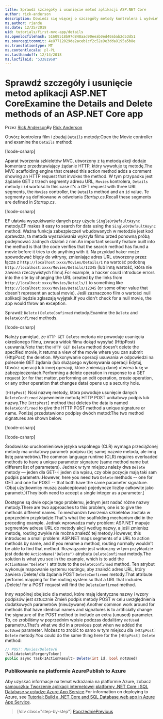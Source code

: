 ```yaml
---
title: Sprawdź szczegóły i usunięcie metod aplikacji ASP.NET Core
author: rick-anderson
description: Dowiedz się więcej o szczegóły metody kontrolera i wyświetlanie w podstawowej aplikacji ASP.NET Core MVC.
ms.author: riande
ms.date: 12/25/2018
uid: tutorials/first-mvc-app/details
ms.openlocfilehash: 51609518b97d848aad90eeab0ed40abab2d53d51
ms.sourcegitcommit: 4e87712029de2aceb1cf2c52e9e3dda8195a5b8e
ms.translationtype: MT
ms.contentlocale: pl-PL
ms.lasthandoff: 12/14/2018
ms.locfileid: "53381968"
---
```

# <a name="examine-the-details-and-delete-methods-of-an-aspnet-core-app"></a><span data-ttu-id="c4a4e-103">Sprawdź szczegóły i usunięcie metod aplikacji ASP.NET Core</span><span class="sxs-lookup"><span data-stu-id="c4a4e-103">Examine the Details and Delete methods of an ASP.NET Core app</span></span>

<span data-ttu-id="c4a4e-104">Przez [Rick Anderson](https://twitter.com/RickAndMSFT)</span><span class="sxs-lookup"><span data-stu-id="c4a4e-104">By [Rick Anderson](https://twitter.com/RickAndMSFT)</span></span>

<span data-ttu-id="c4a4e-105">Otwórz kontrolera film i zbadaj `Details` metody:</span><span class="sxs-lookup"><span data-stu-id="c4a4e-105">Open the Movie controller and examine the `Details` method:</span></span>

[!code-csharp[](start-mvc/sample/MvcMovie22/Controllers/MoviesController.cs?name=snippet_details)]

<span data-ttu-id="c4a4e-106">Aparat tworzenia szkieletów MVC, utworzony z tą metodą akcji dodaje komentarz przedstawiający żądanie HTTP, który wywołuje tę metodę.</span><span class="sxs-lookup"><span data-stu-id="c4a4e-106">The MVC scaffolding engine that created this action method adds a comment showing an HTTP request that invokes the method.</span></span> <span data-ttu-id="c4a4e-107">W tym przypadku jest żądanie GET z trzech segmenty adresu URL, `Movies` kontrolera, `Details` metody i `id` wartość.</span><span class="sxs-lookup"><span data-stu-id="c4a4e-107">In this case it's a GET request with three URL segments, the `Movies` controller, the `Details` method and an `id` value.</span></span> <span data-ttu-id="c4a4e-108">Te segmenty są definiowane w odwołania *Startup.cs*.</span><span class="sxs-lookup"><span data-stu-id="c4a4e-108">Recall these segments are defined in *Startup.cs*.</span></span>

[!code-csharp[](start-mvc/sample/MvcMovie/Startup.cs?highlight=5&name=snippet_1)]

<span data-ttu-id="c4a4e-109">EF ułatwia wyszukiwanie danych przy użyciu `SingleOrDefaultAsync` metody.</span><span class="sxs-lookup"><span data-stu-id="c4a4e-109">EF makes it easy to search for data using the `SingleOrDefaultAsync` method.</span></span> <span data-ttu-id="c4a4e-110">Ważna funkcja zabezpieczeń wbudowanych w metodzie jest kod sprawdza, ta metoda wyszukiwania wykryła filmu przed ponowną próbą podejmować żadnych działań z nim.</span><span class="sxs-lookup"><span data-stu-id="c4a4e-110">An important security feature built into the method is that the code verifies that the search method has found a movie before it tries to do anything with it.</span></span> <span data-ttu-id="c4a4e-111">Na przykład haker może spowodować błędy do witryny, zmieniając adres URL utworzony przez łącza z `http://localhost:xxxx/Movies/Details/1` na wartość podobną `http://localhost:xxxx/Movies/Details/12345` (lub inną wartość, która nie zawiera rzeczywistych filmu).</span><span class="sxs-lookup"><span data-stu-id="c4a4e-111">For example, a hacker could introduce errors into the site by changing the URL created by the links from `http://localhost:xxxx/Movies/Details/1` to something like  `http://localhost:xxxx/Movies/Details/12345` (or some other value that doesn't represent an actual movie).</span></span> <span data-ttu-id="c4a4e-112">Jeśli zaznaczono film o wartości null aplikacji będzie zgłaszają wyjątek.</span><span class="sxs-lookup"><span data-stu-id="c4a4e-112">If you didn't check for a null movie, the app would throw an exception.</span></span>

<span data-ttu-id="c4a4e-113">Sprawdź `Delete` i `DeleteConfirmed` metody.</span><span class="sxs-lookup"><span data-stu-id="c4a4e-113">Examine the `Delete` and `DeleteConfirmed` methods.</span></span>

[!code-csharp[](start-mvc/sample/MvcMovie22/Controllers/MoviesController.cs?name=snippet_delete)]

<span data-ttu-id="c4a4e-114">Należy pamiętać, że `HTTP GET Delete` metoda nie powoduje usunięcia określonego filmu, zwraca widok filmu dokąd wysyłać (HttpPost) usuwania.</span><span class="sxs-lookup"><span data-stu-id="c4a4e-114">Note that the `HTTP GET Delete` method doesn't delete the specified movie, it returns a view of the movie where you can submit (HttpPost) the deletion.</span></span> <span data-ttu-id="c4a4e-115">Wykonywanie operacji usuwania w odpowiedzi na polecenie GET żądania (lub służącego wykonywania operacji Edytuj, Utwórz operacji lub innej operacji, które zmieniają dane) otwiera lukę w zabezpieczeniach.</span><span class="sxs-lookup"><span data-stu-id="c4a4e-115">Performing a delete operation in response to a GET request (or for that matter, performing an edit operation, create operation, or any other operation that changes data) opens up a security hole.</span></span>

<span data-ttu-id="c4a4e-116">`[HttpPost]` Nosi nazwę metody, która powoduje usunięcie danych `DeleteConfirmed` zapewnienie metodą HTTP POST unikatowy podpis lub nazwy.</span><span class="sxs-lookup"><span data-stu-id="c4a4e-116">The `[HttpPost]` method that deletes the data is named `DeleteConfirmed` to give the HTTP POST method a unique signature or name.</span></span> <span data-ttu-id="c4a4e-117">Poniżej przedstawiono podpisy dwóch metod:</span><span class="sxs-lookup"><span data-stu-id="c4a4e-117">The two method signatures are shown below:</span></span>

[!code-csharp[](start-mvc/sample/MvcMovie/Controllers/MoviesController.cs?name=snippet_delete2)]

[!code-csharp[](start-mvc/sample/MvcMovie/Controllers/MoviesController.cs?name=snippet_delete3)]

<span data-ttu-id="c4a4e-118">Środowisko uruchomieniowe języka wspólnego (CLR) wymaga przeciążonej metody ma unikatowy parametr podpisu (tej samej nazwie metoda, ale inną listę parametrów).</span><span class="sxs-lookup"><span data-stu-id="c4a4e-118">The common language runtime (CLR) requires overloaded methods to have a unique parameter signature (same method name but different list of parameters).</span></span> <span data-ttu-id="c4a4e-119">Jednak w tym miejscu należy dwa `Delete` metody — jeden dla GET--i jeden dla wpisu, czy obie pozycje mają taki sam podpis parametru.</span><span class="sxs-lookup"><span data-stu-id="c4a4e-119">However, here you need two `Delete` methods -- one for GET and one for POST -- that both have the same parameter signature.</span></span> <span data-ttu-id="c4a4e-120">(Obaj użytkownicy muszą zaakceptować pojedyncze liczby całkowite jako parametr.)</span><span class="sxs-lookup"><span data-stu-id="c4a4e-120">(They both need to accept a single integer as a parameter.)</span></span>

<span data-ttu-id="c4a4e-121">Dostępne są dwie opcje tego problemu, jednym jest nadać różne nazwy metody.</span><span class="sxs-lookup"><span data-stu-id="c4a4e-121">There are two approaches to this problem, one is to give the methods different names.</span></span> <span data-ttu-id="c4a4e-122">To mechanizm tworzenia szkieletów została w poprzednim przykładzie.</span><span class="sxs-lookup"><span data-stu-id="c4a4e-122">That's what the scaffolding mechanism did in the preceding example.</span></span> <span data-ttu-id="c4a4e-123">Jednak wprowadza mały problem: ASP.NET mapuje segmentów adresu URL do metody akcji według nazwy, a jeśli zmienisz metodę, routing zwykle nie można znaleźć tej metody.</span><span class="sxs-lookup"><span data-stu-id="c4a4e-123">However, this introduces a small problem: ASP.NET maps segments of a URL to action methods by name, and if you rename a method, routing normally wouldn't be able to find that method.</span></span> <span data-ttu-id="c4a4e-124">Rozwiązanie jest widoczny w tym przykładzie jest dodanie `ActionName("Delete")` atrybutu `DeleteConfirmed` metody.</span><span class="sxs-lookup"><span data-stu-id="c4a4e-124">The solution is what you see in the example, which is to add the `ActionName("Delete")` attribute to the `DeleteConfirmed` method.</span></span> <span data-ttu-id="c4a4e-125">Ten atrybut wykonuje mapowanie systemu routingu, aby znaleźć adres URL, który zawiera /Delete/ dla żądania POST `DeleteConfirmed` metody.</span><span class="sxs-lookup"><span data-stu-id="c4a4e-125">That attribute performs mapping for the routing system so that a URL that includes /Delete/ for a POST request will find the `DeleteConfirmed` method.</span></span>

<span data-ttu-id="c4a4e-126">Inny wspólnej obejście dla metod, które mają identyczne nazwy i wzory podpisów jest sztucznie Zmień podpis metody POST w celu uwzględnienia dodatkowych parametrów (nieużywane).</span><span class="sxs-lookup"><span data-stu-id="c4a4e-126">Another common work around for methods that have identical names and signatures is to artificially change the signature of the POST method to include an extra (unused) parameter.</span></span> <span data-ttu-id="c4a4e-127">To, co zrobiliśmy w poprzednim wpisie podczas dodaliśmy `notUsed` parametru.</span><span class="sxs-lookup"><span data-stu-id="c4a4e-127">That's what we did in a previous post when we added the `notUsed` parameter.</span></span> <span data-ttu-id="c4a4e-128">Możesz to zrobić to samo w tym miejscu dla `[HttpPost] Delete` metody:</span><span class="sxs-lookup"><span data-stu-id="c4a4e-128">You could do the same thing here for the `[HttpPost] Delete` method:</span></span>

```csharp
// POST: Movies/Delete/6
[ValidateAntiForgeryToken]
public async Task<IActionResult> Delete(int id, bool notUsed)
```

### <a name="publish-to-azure"></a><span data-ttu-id="c4a4e-129">Publikowanie na platformie Azure</span><span class="sxs-lookup"><span data-stu-id="c4a4e-129">Publish to Azure</span></span>

<span data-ttu-id="c4a4e-130">Aby uzyskać informacje na temat wdrażania na platformie Azure, zobacz [samouczka: Tworzenie aplikacji internetowej platformy .NET Core i SQL Database w usłudze Azure App Service](/azure/app-service/app-service-web-tutorial-dotnetcore-sqldb).</span><span class="sxs-lookup"><span data-stu-id="c4a4e-130">For information on deploying to Azure, see [Tutorial: Build a .NET Core and SQL Database web app in Azure App Service](/azure/app-service/app-service-web-tutorial-dotnetcore-sqldb).</span></span>

> [!div class="step-by-step"]
> [<span data-ttu-id="c4a4e-131">Poprzednie</span><span class="sxs-lookup"><span data-stu-id="c4a4e-131">Previous</span></span>](validation.md)
